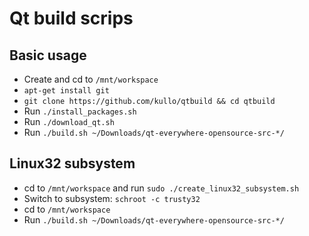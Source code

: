 Qt build scrips
===============

## Basic usage

 * Create and cd to `/mnt/workspace`
 * `apt-get install git`
 * `git clone https://github.com/kullo/qtbuild && cd qtbuild`
 * Run `./install_packages.sh`
 * Run `./download_qt.sh`
 * Run `./build.sh ~/Downloads/qt-everywhere-opensource-src-*/`

## Linux32 subsystem

 * cd to `/mnt/workspace` and run `sudo ./create_linux32_subsystem.sh`
 * Switch to subsystem: `schroot -c trusty32`
 * cd to `/mnt/workspace`
 * Run `./build.sh ~/Downloads/qt-everywhere-opensource-src-*/`
